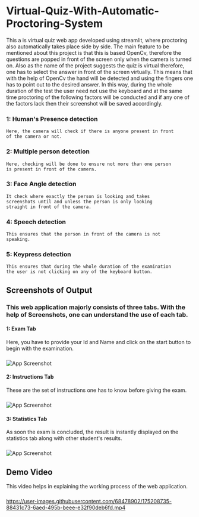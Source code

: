 # Virtual-Quiz-With-Automatic-Proctoring-System

This a is virtual quiz web app developed using streamlit, where
proctoring also automatically takes place side by side. The main 
feature to be mentioned about this project is that this is based
OpenCv, therefore the questions are popped in front of the 
screen only when the camera is turned on. Also as the name of the 
project suggests the quiz is virtual therefore, one has to select
the answer in front of the screen virtually. This means that with
the help of OpenCv the hand will be detected and using the fingers
one has to point out to the desired answer. In this way, during the
whole duration of the test the user need not use the keyboard 
and at the same time proctoring of the following factors
will be conducted and if any one of the factors lack then their 
screenshot will be saved accordingly.

### 1: Human's Presence detection
    Here, the camera will check if there is anyone present in front
    of the camera or not.

### 2: Multiple person detection
    Here, checking will be done to ensure not more than one person 
    is present in front of the camera.

### 3: Face Angle detection
    It check where exactly the person is looking and takes 
    screenshots until and unless the person is only looking 
    straight in front of the camera.

### 4: Speech detection
    This ensures that the person in front of the camera is not 
    speaking.

### 5: Keypress detection
    This ensures that during the whole duration of the examination
    the user is not clicking on any of the keyboard button.





## Screenshots of Output

### This web application majorly consists of three tabs. With the help of Screenshots, one can understand the use of each tab. 

#### 1: Exam Tab 
Here, you have to provide your Id and Name and click on the start button to begin with the examination.
###
![App Screenshot](https://github.com/ShyamSunderS/Virtual-Quiz-With-Automatic-Proctoring-System/blob/master/screenshots/1.jpeg?raw=true)

#### 2: Instructions Tab
These are the set of instructions one has to know before giving the exam.
###
![App Screenshot](https://github.com/ShyamSunderS/Virtual-Quiz-With-Automatic-Proctoring-System/blob/master/screenshots/2.jpeg?raw=true)

#### 3: Statistics Tab
As soon the exam is concluded, the result is instantly displayed on the statistics tab along with other student's results.
###
![App Screenshot](https://github.com/ShyamSunderS/Virtual-Quiz-With-Automatic-Proctoring-System/blob/master/screenshots/3.jpeg?raw=true)


## Demo Video
This video helps in explaining the working process of the web application.
###

https://user-images.githubusercontent.com/68478902/175208735-88431c73-6aed-495b-beee-e32f90deb6fd.mp4

